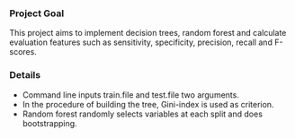 ### Project Goal
This project aims to implement decision trees, random forest and calculate evaluation features such as sensitivity, 
specificity, precision, recall and F-scores.

### Details
* Command line inputs train.file and test.file two arguments.
* In the procedure of building the tree, Gini-index is used as criterion.
* Random forest randomly selects variables at each split and does bootstrapping.


